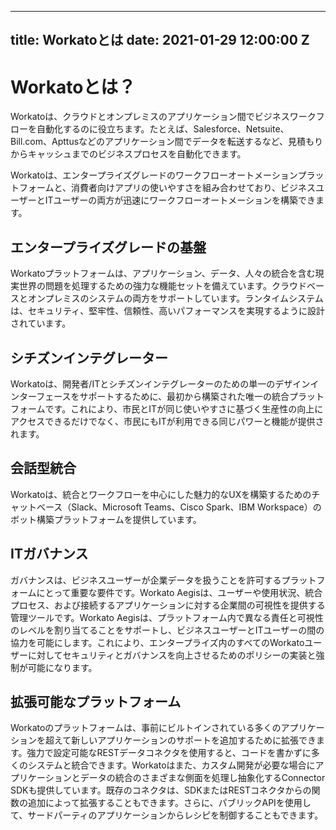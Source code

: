  ---
title: Workatoとは
date: 2021-01-29 12:00:00 Z
---

# Workatoとは？
Workatoは、クラウドとオンプレミスのアプリケーション間でビジネスワークフローを自動化するのに役立ちます。たとえば、Salesforce、Netsuite、Bill.com、Apttusなどのアプリケーション間でデータを転送するなど、見積もりからキャッシュまでのビジネスプロセスを自動化できます。

Workatoは、エンタープライズグレードのワークフローオートメーションプラットフォームと、消費者向けアプリの使いやすさを組み合わせており、ビジネスユーザーとITユーザーの両方が迅速にワークフローオートメーションを構築できます。

## エンタープライズグレードの基盤
Workatoプラットフォームは、アプリケーション、データ、人々の統合を含む現実世界の問題を処理するための強力な機能セットを備えています。クラウドベースとオンプレミスのシステムの両方をサポートしています。ランタイムシステムは、セキュリティ、堅牢性、信頼性、高いパフォーマンスを実現するように設計されています。

## シチズンインテグレーター
Workatoは、開発者/ITとシチズンインテグレーターのための単一のデザインインターフェースをサポートするために、最初から構築された唯一の統合プラットフォームです。これにより、市民とITが同じ使いやすさに基づく生産性の向上にアクセスできるだけでなく、市民にもITが利用できる同じパワーと機能が提供されます。

## 会話型統合
Workatoは、統合とワークフローを中心にした魅力的なUXを構築するためのチャットベース（Slack、Microsoft Teams、Cisco Spark、IBM Workspace）のボット構築プラットフォームを提供しています。

## ITガバナンス
ガバナンスは、ビジネスユーザーが企業データを扱うことを許可するプラットフォームにとって重要な要件です。Workato Aegisは、ユーザーや使用状況、統合プロセス、および接続するアプリケーションに対する企業間の可視性を提供する管理ツールです。Workato Aegisは、プラットフォーム内で異なる責任と可視性のレベルを割り当てることをサポートし、ビジネスユーザーとITユーザーの間の協力を可能にします。これにより、エンタープライズ内のすべてのWorkatoユーザーに対してセキュリティとガバナンスを向上させるためのポリシーの実装と強制が可能になります。

## 拡張可能なプラットフォーム
Workatoのプラットフォームは、事前にビルトインされている多くのアプリケーションを超えて新しいアプリケーションのサポートを追加するために拡張できます。強力で設定可能なRESTデータコネクタを使用すると、コードを書かずに多くのシステムと統合できます。Workatoはまた、カスタム開発が必要な場合にアプリケーションとデータの統合のさまざまな側面を処理し抽象化するConnector SDKも提供しています。既存のコネクタは、SDKまたはRESTコネクタからの関数の追加によって拡張することもできます。さらに、パブリックAPIを使用して、サードパーティのアプリケーションからレシピを制御することもできます。